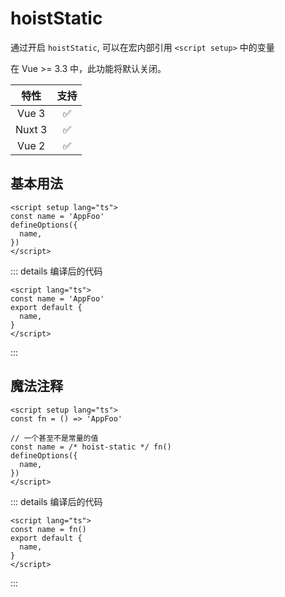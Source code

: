 # hoistStatic

<StabilityLevel level="stable" />

通过开启 `hoistStatic`, 可以在宏内部引用 `<script setup>` 中的变量

在 Vue >= 3.3 中，此功能将默认关闭。

|  特性  |        支持        |
| :----: | :----------------: |
| Vue 3  | :white_check_mark: |
| Nuxt 3 | :white_check_mark: |
| Vue 2  | :white_check_mark: |

## 基本用法

```vue twoslash
<script setup lang="ts">
const name = 'AppFoo'
defineOptions({
  name,
})
</script>
```

::: details 编译后的代码

```vue
<script lang="ts">
const name = 'AppFoo'
export default {
  name,
}
</script>
```

:::

## 魔法注释

```vue twoslash
<script setup lang="ts">
const fn = () => 'AppFoo'

// 一个甚至不是常量的值
const name = /* hoist-static */ fn()
defineOptions({
  name,
})
</script>
```

::: details 编译后的代码

```vue
<script lang="ts">
const name = fn()
export default {
  name,
}
</script>
```

:::

